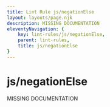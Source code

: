 ```yaml
---
title: Lint Rule js/negationElse
layout: layouts/page.njk
description: MISSING DOCUMENTATION
eleventyNavigation: {
	key: lint-rules/js/negationElse,
	parent: lint-rules,
	title: js/negationElse
}
---
```


# js/negationElse

MISSING DOCUMENTATION
